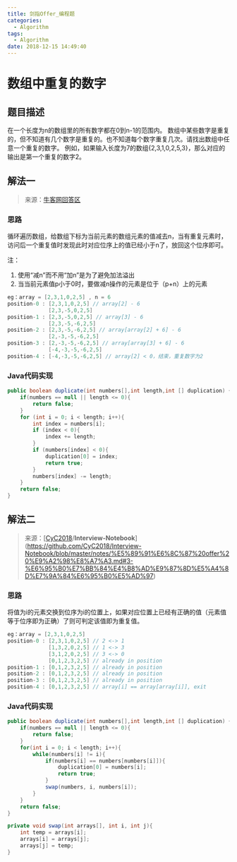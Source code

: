 ```yaml
---
title: 剑指Offer_编程题
categories:
  - Algorithm
tags:
  - Algorithm
date: 2018-12-15 14:49:40
---
```



<!-- more -->

# 数组中重复的数字

## 题目描述

在一个长度为n的数组里的所有数字都在0到n-1的范围内。 数组中某些数字是重复的，但不知道有几个数字是重复的。也不知道每个数字重复几次。请找出数组中任意一个重复的数字。 例如，如果输入长度为7的数组{2,3,1,0,2,5,3}，那么对应的输出是第一个重复的数字2。 

## 解法一

> 来源：[牛客网回答区](https://www.nowcoder.com/questionTerminal/623a5ac0ea5b4e5f95552655361ae0a8)

### 思路

循环遍历数组，给数组下标为当前元素的数组元素的值减去n，当有重复元素时，访问后一个重复值时发现此时对应位序上的值已经小于n了，放回这个位序即可。

注：

1. 使用“减n”而不用“加n”是为了避免加法溢出
2. 当当前元素值p小于0时，要做减n操作的元素是位于（p+n）上的元素

```java
eg：array = [2,3,1,0,2,5] , n = 6
position-0 : [2,3,1,0,2,5] // array[2] - 6
             [2,3,-5,0,2,5] 
position-1 : [2,3,-5,0,2,5] // array[3] - 6
             [2,3,-5,-6,2,5]            
position-2 : [2,3,-5,-6,2,5] // array[array[2] + 6] - 6
             [2,-3,-5,-6,2,5] 
position-3 : [2,-3,-5,-6,2,5] // array[array[3] + 6] - 6             
             [-4,-3,-5,-6,2,5]
position-4 : [-4,-3,-5,-6,2,5] // array[2] < 0，结束，重复数字为2
```

### Java代码实现

```java
public boolean duplicate(int numbers[],int length,int [] duplication) {
    if(numbers == null || length <= 0){
        return false;
    }
    for (int i = 0; i < length; i++){
        int index = numbers[i];
        if (index < 0){
            index += length;
        }
        if (numbers[index] < 0){
            duplication[0] = index;
            return true;
        }
        numbers[index] -= length;
    }
    return false;
}
```

## 解法二

> 来源：[[CyC2018](https://github.com/CyC2018)/**Interview-Notebook**](https://github.com/CyC2018/Interview-Notebook/blob/master/notes/%E5%89%91%E6%8C%87%20offer%20%E9%A2%98%E8%A7%A3.md#3-%E6%95%B0%E7%BB%84%E4%B8%AD%E9%87%8D%E5%A4%8D%E7%9A%84%E6%95%B0%E5%AD%97)

### 思路

将值为i的元素交换到位序为i的位置上，如果对应位置上已经有正确的值（元素值等于位序即为正确）了则可判定该值即为重复值。

```java
eg：array = [2,3,1,0,2,5] 
position-0 : [2,3,1,0,2,5] // 2 <-> 1
             [1,3,2,0,2,5] // 1 <-> 3
             [3,1,2,0,2,5] // 3 <-> 0
             [0,1,2,3,2,5] // already in position
position-1 : [0,1,2,3,2,5] // already in position
position-2 : [0,1,2,3,2,5] // already in position
position-3 : [0,1,2,3,2,5] // already in position
position-4 : [0,1,2,3,2,5] // array[i] == array[array[i]], exit
```

### Java代码实现

```java
public boolean duplicate(int numbers[],int length,int [] duplication) {
    if(numbers == null || length <= 0){
        return false;
    }
    for(int i = 0; i < length; i++){
        while(numbers[i] != i){
            if(numbers[i] == numbers[numbers[i]]){
                duplication[0] = numbers[i];
                return true;
            }
            swap(numbers, i, numbers[i]);
        }
    }
    return false;
}

private void swap(int arrays[], int i, int j){
    int temp = arrays[i];
    arrays[i] = arrays[j];
    arrays[j] = temp;
}
```
